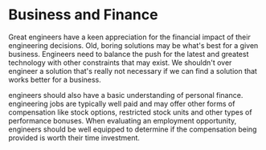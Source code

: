 # Business and Finance

Great engineers have a keen appreciation for the financial impact of their engineering
decisions.  Old, boring solutions may be what's best for a given business.  Engineers
need to balance the push for the latest and greatest technology with other constraints
that may exist.   We shouldn't over engineer a solution that's really not necessary if 
we can find a solution that works better for a business.

engineers should also have a basic understanding of personal finance.  engineering jobs
are typically well paid and may offer other forms of compensation like stock options,
restricted stock units and other types of performance bonuses.  When evaluating an
employment opportunity, engineers should be well equipped to determine if the compensation
being provided is worth their time investment.
